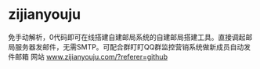 # zijianyouju
免手动解析，0代码即可在线搭建自建邮局系统的自建邮局搭建工具。直接调起邮局服务器发邮件，无需SMTP。可配合群盯盯QQ群监控营销系统做新成员自动发件邮箱
网站 www.zijianyouju.com/?referer=github
